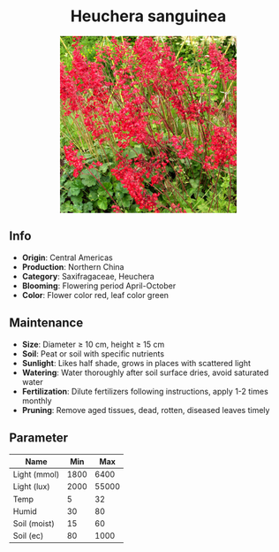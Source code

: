 <h1 align='center'>Heuchera sanguinea</h1>
<p align="center">
    <img 
        align='center'
        width='320'
        src="../images/heuchera sanguinea.png" 
        alt='Heuchera sanguinea' />
</p>

## Info

 - **Origin**: Central Americas
 - **Production**: Northern China
 - **Category**: Saxifragaceae, Heuchera
 - **Blooming**: Flowering period April-October
 - **Color**: Flower color red, leaf color green

## Maintenance

 - **Size**: Diameter ≥ 10 cm, height ≥ 15 cm
 - **Soil**: Peat or soil with specific nutrients
 - **Sunlight**: Likes half shade, grows in places with scattered light
 - **Watering**: Water thoroughly after soil surface dries, avoid saturated water
 - **Fertilization**: Dilute fertilizers following instructions, apply 1-2 times monthly
 - **Pruning**: Remove aged tissues, dead, rotten, diseased leaves timely

## Parameter

| Name         | Min  | Max   |
|--------------|------|-------|
| Light (mmol) | 1800 | 6400  |
| Light (lux)  | 2000 | 55000 |
| Temp         | 5    | 32    |
| Humid        | 30   | 80    |
| Soil (moist) | 15   | 60    |
| Soil (ec)    | 80  | 1000  |